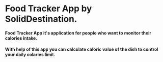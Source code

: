 # Food Tracker App by SolidDestination.

#### Food Tracker App it's application for people who want to monitor their calories intake.
#### With help of this app you can calculate caloric value of the dish to control your daily colaries limit.

